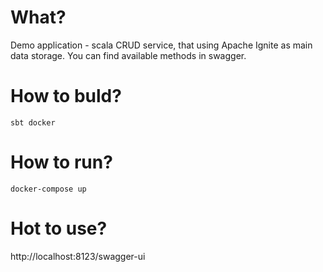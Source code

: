 # What?
Demo application - scala CRUD service, that using Apache Ignite as main data storage. You can find available methods in swagger.
# How to buld?
```sbt docker```
# How to run?
```docker-compose up```
# Hot to use?
http://localhost:8123/swagger-ui
